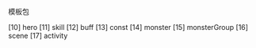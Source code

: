 
模板包

[10] hero
[11] skill
[12] buff
[13] const
[14] monster
[15] monsterGroup
[16] scene
[17] activity
